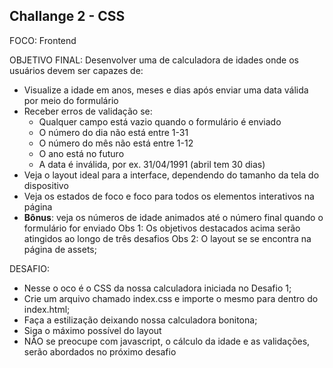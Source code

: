 ## Challange 2 - CSS

FOCO: Frontend

OBJETIVO FINAL: Desenvolver uma de calculadora de idades onde os usuários devem ser capazes de:
- Visualize a idade em anos, meses e dias após enviar uma data válida por meio do formulário
- Receber erros de validação se:
   - Qualquer campo está vazio quando o formulário é enviado
   - O número do dia não está entre 1-31
   - O número do mês não está entre 1-12
   - O ano está no futuro
   - A data é inválida, por ex. 31/04/1991 (abril tem 30 dias)
- Veja o layout ideal para a interface, dependendo do tamanho da tela do dispositivo
- Veja os estados de foco e foco para todos os elementos interativos na página
- **Bônus**: veja os números de idade animados até o número final quando o formulário for enviado
Obs 1: Os objetivos destacados acima serão atingidos ao longo de três desafios
Obs 2: O layout se se encontra na página de assets;

DESAFIO:
- Nesse o oco é o CSS da nossa calculadora iniciada no Desafio 1;
- Crie um arquivo chamado index.css e importe o mesmo para dentro do index.html;
- Faça a estilização deixando nossa calculadora bonitona;
- Siga o máximo possível do layout
- NÃO se preocupe com javascript, o cálculo da idade e as validações, serão abordados no próximo desafio
